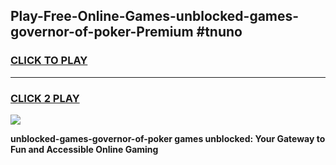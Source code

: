 
## Play-Free-Online-Games-unblocked-games-governor-of-poker-Premium #tnuno
<h3>
<a href="https://premium.freeplayer.one?title=unblocked-games-governor-of-poker&ref=8M">CLICK TO PLAY</a></h3>
<hr>

<h3>
<a href="https://premium.freeplayer.one?title=unblocked-games-governor-of-poker&ref=8M">CLICK 2 PLAY</a>
  
</h3>

<a href="https://premium.freeplayer.one?title=unblocked-games-governor-of-poker&ref=8M"><img src="https://clearcache.store/games.png"></a>


**unblocked-games-governor-of-poker games unblocked: Your Gateway to Fun and Accessible Online Gaming**
